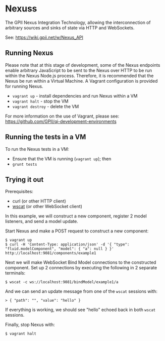 Nexuss
=====

The GPII Nexus Integration Technology, allowing the interconnection of arbitrary sources and sinks of state via HTTP and WebSockets.

See: https://wiki.gpii.net/w/Nexus_API

Running Nexus
-------------

Please note that at this stage of development, some of the Nexus
endpoints enable arbitrary JavaScript to be sent to the Nexus over
HTTP to be run within the Nexus Node.js process. Therefore, it is
recommended that the Nexus be run within a Virtual Machine. A Vagrant
configuration is provided for running Nexus.

- `vagrant up` - install dependencies and run Nexus within a VM
- `vagrant halt` - stop the VM
- `vagrant destroy` - delete the VM

For more information on the use of Vagrant, please see:
https://github.com/GPII/qi-development-environments

Running the tests in a VM
-------------------------

To run the Nexus tests in a VM:

- Ensure that the VM is running (`vagrant up`); then
- `grunt tests`

Trying it out
-------------

Prerequisites:

- curl (or other HTTP client)
- [wscat](https://www.npmjs.com/package/wscat) (or other WebSocket client)

In this example, we will construct a new component, register 2 model
listeners, and send a model update.

Start Nexus and make a POST request to construct a new component:

```
$ vagrant up
$ curl -H 'Content-Type: application/json' -d '{ "type": "fluid.modelComponent", "model": { "a": null } }' http://localhost:9081/components/example1
```

Next we will make WebSocket Bind Model connections to the constructed component. Set up 2 connections by executing the following in 2 separate terminals:

```
$ wscat -c ws://localhost:9081/bindModel/example1/a
```

And we can send an update message from one of the `wscat` sessions with:

```
> { "path": "", "value": "hello" }
```

If everything is working, we should see "hello" echoed back in both `wscat` sessions.

Finally, stop Nexus with:

```
$ vagrant halt
```

